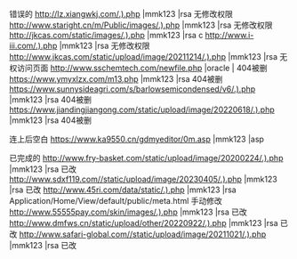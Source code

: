 错误的
http://lz.xiangwkj.com/.).php |mmk123 |rsa   无修改权限
http://www.staright.cn/m/Public/images/.).php |mmk123 |rsa    无修改权限
http://jkcas.com/static/images/.).php |mmk123 |rsa  c
http://www.i-iii.com/.).php |mmk123 |rsa  无修改权限
http://www.jkcas.com/static/upload/image/20211214/.).php |mmk123 |rsa   无权访问页面
http://www.sschemtech.com/newfile.php |oracle |  404被删
https://www.ymyxlzx.com/m13.php |mmk123 |rsa   404被删
https://www.sunnysideagri.com/s/barlowsemicondensed/v6/.).php |mmk123 |rsa     404被删
https://www.jiandingjiangong.com/static/upload/image/20220618/.).php |mmk123 |rsa    404被删


连上后空白
https://www.ka9550.cn/gdmyeditor/0m.asp |mmk123 |asp   


已完成的
http://www.fry-basket.com/static/upload/image/20200224/.).php |mmk123 |rsa  已改
http://www.sdxf119.com//static/upload/image/20230405/.).php |mmk123 |rsa   已改
http://www.45ri.com/data/static/.).php |mmk123 |rsa  Application/Home/View/default/public/meta.html   手动修改
http://www.55555pay.com/skin/images/.).php |mmk123 |rsa    已改
http://www.dmfws.cn/static/upload/other/20220922/.).php |mmk123 |rsa      已改
http://www.safari-global.com//static/upload/image/20211021/.).php |mmk123 |rsa    已改 






